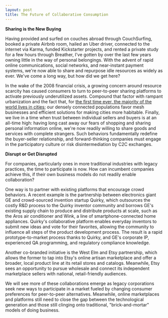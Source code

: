 ```yaml
---
layout: post
title: The Future of Collaborative Consumption
---
```


**Sharing is the New Buying**

Having provided and surfed on couches abroad through CouchSurfing, booked a private Airbnb room, hailed an Uber driver, connected to the internet via Karma, funded Kickstarter projects, and rented a private study for a few hours through Breather, I've gotten by over the last few years owning little in the way of personal belongings. With the advent of rapid online communications, social networks, and near-instant payment systems, we're now able to share and repurpose idle resources as widely as ever. We've come a long way, but how did we get here? 

<!-- more -->

In the wake of the 2008 financial crisis, a growing concern around resource scarcity has caused consumers to turn to peer-to-peer sharing platforms to activate previously underutilized assets. Compound that factor with rampant urbanization and the fact that, for <a href="http://www.who.int/gho/urban_health/situation_trends/urban_population_growth_text/en/" target="_blank">the first time ever, the majority of the world lives in cities</a>; our densely connected populations favor mesh businesses and efficient solutions for making cities more habitable. Finally, we live in a time when trust between individual sellers and buyers is at an all-time high: having long cast away our fears of shopping and sharing personal information online, we're now readily willing to share goods and services with complete strangers. Such behaviors fundamentally redefine the buyer-seller relationship, and forward-thinking companies must engage in the participatory culture or risk disintermediation by C2C exchanges. 

**Disrupt or Get Disrupted**

For companies, particularly ones in more traditional industries with legacy practices, the time to participate is now. How can incumbent companies achieve this, if their own business models do not readily enable collaboration? 

One way is to partner with existing platforms that encourage crowd behaviors. A recent example is the partnership between electronics giant GE and crowd-sourced invention startup Quirky, which outsources the costly R&D process to the Quirky inventor community and borrows GE's existing supply chain to produce and distribute products at scale, such as the Aros air conditioner and Wink, a line of smartphone-connected home appliances. Quirky's collaborative platform enables everyday inventors to submit new ideas and vote for their favorites, allowing the community to influence all steps of the product development process. The result is a rapid prototype-to-market process thanks to Quirky, and GE's corporate IP, experienced QA programming, and regulatory compliance knowledge. 

Another co-branded initiative is the West Elm and Etsy partnership, which allows the former to tap into Etsy's online artisan marketplace and offer a broader, local product line at its retail stores and catalogs. Meanwhile, Etsy sees an opportunity to pursue wholesale and connect its independent marketplace sellers with national, retail-friendly audiences.  

We will see more of these collaborations emerge as legacy corporations seek new ways to participate in a market fueled by changing consumer preferences for peer-to-peer alternatives. Meanwhile, online marketplaces and platforms still need to close the gap between the technological generation and those still clinging onto traditional, "brick-and-mortar" models of doing business.
